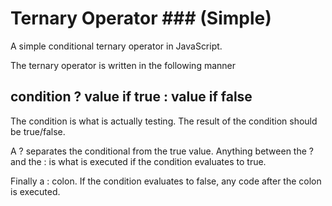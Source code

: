 # Ternary Operator ### (Simple)
A simple conditional ternary operator in JavaScript. 

The ternary operator is written in the following manner  

## condition ? value if true : value if false


The condition is what is actually testing. The result of the condition should be true/false.

A ? separates the conditional from the true value. Anything between the ? and the : is what is executed if the condition evaluates to true.

Finally a : colon. If the condition evaluates to false, any code after the colon is executed.
